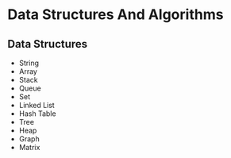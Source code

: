 # Data Structures And Algorithms

## Data Structures

- String
- Array
- Stack
- Queue
- Set
- Linked List
- Hash Table
- Tree
- Heap
- Graph
- Matrix
